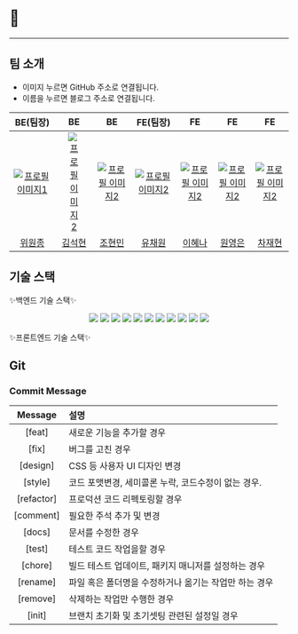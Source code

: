 # 🧙‍

----

## 팀 소개

- 이미지 누르면 GitHub 주소로 연결됩니다.
- 이름을 누르면 블로그 주소로 연결됩니다.

<table>
<thead>
<tr>
<th align="center">BE(팀장)</th>
<th align="center">BE</th>
<th align="center">BE</th>
<th align="center">FE(팀장)</th>
<th align="center">FE</th>
<th align="center">FE</th>
<th align="center">FE</th>
</tr>
</thead>
<tbody>
<tr>
<td align="center"><a href="https://github.com/wish9"><img src="https://avatars.githubusercontent.com/u/120456261?v=4" alt="프로필 이미지1" style="max-width: 100%;"></a></td>
<td align="center"><a href="https://github.com/Gonue"><img src="https://avatars.githubusercontent.com/u/109960034?v=4" alt="프로필 이미지2" style="max-width: 40%;"></a></td>
<td align="center"><a href="https://github.com/jhm6650"><img src="https://your-image-url2.png" alt="프로필 이미지2" style="max-width: 100%;"></a></td>
<td align="center"><a href="https://github.com/ychae1997"><img src="https://avatars.githubusercontent.com/u/77264092?v=4" alt="프로필 이미지2" style="max-width: 100%;"></a></td>
<td align="center"><a href="https://github.com/hazellee0914"><img src="https://avatars.githubusercontent.com/u/108929456?v=4" alt="프로필 이미지2" style="max-width: 100%;"></a></td>
<td align="center"><a href="https://github.com/lulu242"><img src="https://avatars.githubusercontent.com/u/119933024?v=4" alt="프로필 이미지2" style="max-width: 100%;"></a></td>
<td align="center"><a href="https://github.com/CHA710617"><img src="https://your-image-url2.png" alt="프로필 이미지2" style="max-width: 100%;"></a></td>
</tr>
<tr>
<td align="center"><a href="https://velog.io/@wish17">위원종</a></td>
<td align="center"><a href="https://github.com/Gonue">김석현</a></td>
<td align="center"><a href="https://github.com/jhm6650">조현민</a></td>
<td align="center"><a href="https://github.com/ychae1997">유채원</a></td>
<td align="center"><a href="https://github.com/hazellee0914">이혜나</a></td>
<td align="center"><a href="https://github.com/lulu242">원영은</a></td>
<td align="center"><a href="https://github.com/CHA710617">차재현</a></td>
</tr>
</tbody>
</table>

## 기술 스택

✨백엔드 기술 스택✨

<div align="center">
    <a href="https://velog.io/@wish17?tag=Java"><img src="https://img.shields.io/badge/Java11-007396?style=flat&logo=java&logoColor=white" /></a>
    <a href="https://velog.io/@wish17/%EC%BD%94%EB%93%9C%EC%8A%A4%ED%85%8C%EC%9D%B4%EC%B8%A0-%EB%B0%B1%EC%97%94%EB%93%9C-%EB%B6%80%ED%8A%B8%EC%BA%A0%ED%94%84-49%EC%9D%BC%EC%B0%A8-Spring-MVC-JPA-%EA%B8%B0%EB%B0%98-%EB%8D%B0%EC%9D%B4%ED%84%B0-%EC%95%A1%EC%84%B8%EC%8A%A4-%EA%B3%84%EC%B8%B5"><img src="https://img.shields.io/badge/JPA-339933?style=flat&logo=hibernate&logoColor=white" /></a>
    <a href="https://velog.io/@wish17/%EC%BD%94%EB%93%9C%EC%8A%A4%ED%85%8C%EC%9D%B4%EC%B8%A0-%EB%B0%B1%EC%97%94%EB%93%9C-%EB%B6%80%ED%8A%B8%EC%BA%A0%ED%94%84-34%EC%9D%BC%EC%B0%A8-Spring-Core-Spring-Framework-%EA%B8%B0%EB%B3%B8#spring-boot"><img src="https://img.shields.io/badge/SpringBoot-6DB33F?style=flat&logo=spring&logoColor=white" /></a>
    <a href="https://velog.io/@wish17/%EC%BD%94%EB%93%9C%EC%8A%A4%ED%85%8C%EC%9D%B4%EC%B8%A0-%EB%B0%B1%EC%97%94%EB%93%9C-%EB%B6%80%ED%8A%B8%EC%BA%A0%ED%94%84-57%EC%9D%BC%EC%B0%A8-Spring-MVC-API-%EB%AC%B8%EC%84%9C%ED%99%94#spring-rest-docs"><img src="https://img.shields.io/badge/RestDocs-8CA1AF?style=flat&logo=asciidoctor&logoColor=white" /></a>
    <a href="https://velog.io/@wish17?tag=db"><img src="https://img.shields.io/badge/MySQL-4479A1?style=flat&logo=mysql&logoColor=white" /></a>
    <a href="https://velog.io/@wish17?tag=spring-security"><img src="https://img.shields.io/badge/SpringSecurity-6DB33F?style=flat&logo=spring&logoColor=white" /></a>
    <a href="https://velog.io/@wish17/%EC%BD%94%EB%93%9C%EC%8A%A4%ED%85%8C%EC%9D%B4%EC%B8%A0-%EB%B0%B1%EC%97%94%EB%93%9C-%EB%B6%80%ED%8A%B8%EC%BA%A0%ED%94%84-65%EC%9D%BC%EC%B0%A8-JWT-%EC%9D%B8%EC%A6%9DAuthentication"><img src="https://img.shields.io/badge/JWT-000000?style=flat&logo=jsonwebtoken&logoColor=white" /></a>
    <a href="https://velog.io/@wish17/%EC%BD%94%EB%93%9C%EC%8A%A4%ED%85%8C%EC%9D%B4%EC%B8%A0-%EB%B0%B1%EC%97%94%EB%93%9C-%EB%B6%80%ED%8A%B8%EC%BA%A0%ED%94%84-67%EC%9D%BC%EC%B0%A8-OAuth2-%EC%9D%B8%EC%A6%9D"><img src="https://img.shields.io/badge/OAuth2-3EAAAF?style=flat&logo=openid&logoColor=white" /></a>
    <a href="https://velog.io/@wish17?tag=aws"><img src="https://img.shields.io/badge/AWS-232F3E?style=flat&logo=amazonaws&logoColor=white" /></a>
    <a href="https://velog.io/@wish17/%EC%84%9C%EB%B2%84-%EB%B0%B0%ED%8F%ACaws-Session-Manager-%EC%97%B0%EA%B2%B0"><img src="https://img.shields.io/badge/EC2-232F3E?style=flat&logo=amazonaws&logoColor=white" /></a>
    <a href="https://velog.io/@wish17/u1p70k28"><img src="https://img.shields.io/badge/RDS-232F3E?style=flat&logo=amazonaws&logoColor=white" /></a>
</div>

✨프론트엔드 기술 스택✨

## Git

### Commit Message

|Message|설명|
|:---:|:---|
|[feat]|새로운 기능을 추가할 경우|
|[fix]|버그를 고친 경우|
|[design]|CSS 등 사용자 UI 디자인 변경|
|[style]|코드 포맷변경, 세미콜론 누락, 코드수정이 없는 경우.|
|[refactor] |프로덕션 코드 리펙토링할 경우|
|[comment]|필요한 주석 추가 및 변경|
|[docs]|문서를 수정한 경우|
|[test]|테스트 코드 작업을할 경우|
|[chore]|빌드 테스트 업데이트, 패키지 매니저를 설정하는 경우|
|[rename]|파일 혹은 폴더명을 수정하거나 옮기는 작업만 하는 경우|
|[remove]|삭제하는 작업만 수행한 경우|
|[init]|브랜치 초기화 및 초기셋팅 관련된 설정일 경우|

<br/>
